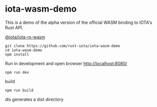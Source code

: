 # iota-wasm-demo

This is a demo of the alpha version of the official WASM binding to IOTA's Rust API. 

[@iota/iota-rs-wasm](https://www.npmjs.com/package/@iota/iota-rs-wasm/v/1.0.0-alpha.0)

```
git clone https://github.com/rust-iota/iota-wasm-demo
cd iota-wasm-demo
npm install
```

Run in development and open browser [http://localhost:8080/](http://localhost:8080/)
```
npm run dev
```

build
```
npm run build
```

dis generates a dist directory